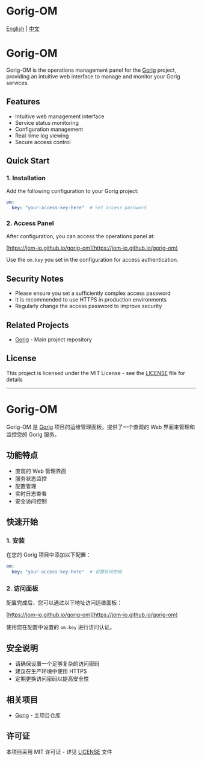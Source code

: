 # Gorig-OM

[English](#english) | [中文](#chinese)

<a id="english"></a>
# Gorig-OM

Gorig-OM is the operations management panel for the [Gorig](https://github.com/jom-io/gorig) project, providing an intuitive web interface to manage and monitor your Gorig services.

## Features

- Intuitive web management interface
- Service status monitoring
- Configuration management
- Real-time log viewing
- Secure access control

## Quick Start

### 1. Installation

Add the following configuration to your Gorig project:

```yaml
om:
  key: "your-access-key-here"  # Set access password
```

### 2. Access Panel

After configuration, you can access the operations panel at:

[https://jom-io.github.io/gorig-om](https://jom-io.github.io/gorig-om)

Use the `om.key` you set in the configuration for access authentication.

## Security Notes

- Please ensure you set a sufficiently complex access password
- It is recommended to use HTTPS in production environments
- Regularly change the access password to improve security

## Related Projects

- [Gorig](https://github.com/jom-io/gorig) - Main project repository

## License

This project is licensed under the MIT License - see the [LICENSE](LICENSE) file for details

---

<a id="chinese"></a>
# Gorig-OM

Gorig-OM 是 [Gorig](https://github.com/jom-io/gorig) 项目的运维管理面板，提供了一个直观的 Web 界面来管理和监控您的 Gorig 服务。

## 功能特点

- 直观的 Web 管理界面
- 服务状态监控
- 配置管理
- 实时日志查看
- 安全访问控制

## 快速开始

### 1. 安装

在您的 Gorig 项目中添加以下配置：

```yaml
om:
  key: "your-access-key-here"  # 设置访问密码
```

### 2. 访问面板

配置完成后，您可以通过以下地址访问运维面板：

[https://jom-io.github.io/gorig-om](https://jom-io.github.io/gorig-om)

使用您在配置中设置的 `om.key` 进行访问认证。

## 安全说明

- 请确保设置一个足够复杂的访问密码
- 建议在生产环境中使用 HTTPS
- 定期更换访问密码以提高安全性

## 相关项目

- [Gorig](https://github.com/jom-io/gorig) - 主项目仓库

## 许可证

本项目采用 MIT 许可证 - 详见 [LICENSE](LICENSE) 文件 